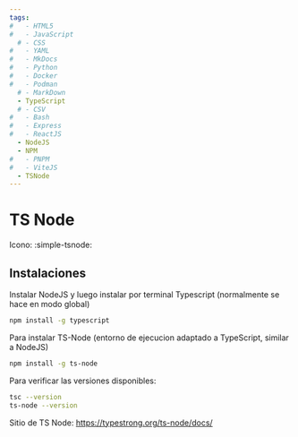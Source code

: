 ```yaml
---
tags:
#   - HTML5
#   - JavaScript
  # - CSS
#   - YAML
#   - MkDocs
#   - Python
#   - Docker
#   - Podman
  # - MarkDown
  - TypeScript
  # - CSV
#   - Bash
#   - Express
#   - ReactJS
  - NodeJS
  - NPM
#   - PNPM
#   - ViteJS
  - TSNode
---
```


# TS Node


Icono: :simple-tsnode:


## Instalaciones 

Instalar NodeJS y luego instalar por terminal Typescript (normalmente se hace en modo global)

```bash
npm install -g typescript   
```

Para instalar TS-Node (entorno de ejecucion adaptado a TypeScript, similar a NodeJS)

```bash
npm install -g ts-node
```

Para verificar las versiones disponibles:

```bash
tsc --version
ts-node --version
```

Sitio de TS Node: https://typestrong.org/ts-node/docs/
